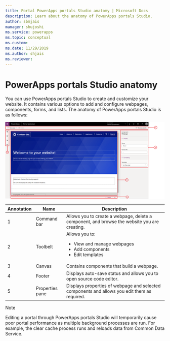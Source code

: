 ```yaml
---
title: Portal PowerApps portals Studio anatomy | Microsoft Docs
description: Learn about the anatomy of PowerApps portals Studio.
author: sbmjais
manager: shujoshi
ms.service: powerapps
ms.topic: conceptual
ms.custom: 
ms.date: 11/29/2019
ms.author: shjais
ms.reviewer:
---
```


# PowerApps portals Studio anatomy

You can use PowerApps portals Studio to create and customize your website. It contains various options to add and configure webpages, components, forms, and lists. The anatomy of PowerApps portals Studio is as follows:

![PowerApps portals Studio anatomy](media/maker-anatomy.png "PowerApps portals Studio anatomy")  

| **Annotation** | **Name**        | **Description**                                                                              |
|----------------|-----------------|----------------------------------------------------------------------------------------------|
| 1              | Command bar     | Allows you to create a webpage, delete a component, and browse the website you are creating.  |
| 2              | Toolbelt        | Allows you to:<ul><li>View and manage webpages</li><li>Add components</li><li>Edit templates</li></ul>  |
| 3              | Canvas          | Contains components that build a webpage.                                                    |
| 4              | Footer          | Displays auto-save status and allows you to open source code editor.                         |
| 5              | Properties pane | Displays properties of webpage and selected components and allows you edit them as required. |

> [!NOTE]
> Editing a portal through PowerApps portals Studio will temporarily cause poor portal performance as multiple background processes are run. For example, the clear cache process runs and reloads data from Common Data Service.
